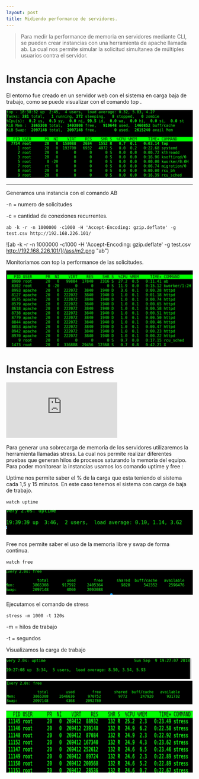 ```yaml
---
layout: post
title: Midiendo performance de servidores.
---
```


> Para medir la performance de memoria en servidores mediante CLI, se pueden crear instancias con una herramienta de apache llamada ab. La cual nos permite simular la solicitud simultanea de múltiples usuarios contra el servidor.


# Instancia con Apache

El entorno fue creado en un servidor web con el sistema en carga baja de trabajo, como se puede visualizar con el comando top .

![top](/ass/m1.png "top")
___

Generamos una instancia con el comando AB

-n = numero de solicitudes 

-c = cantidad de conexiones recurrentes.

    ab -k -r -n 1000000 -c1000 -H 'Accept-Encoding: gzip.deflate' -g test.csv http://192.168.226.101/
    
 ![ab -k -r -n 1000000 -c1000 -H 'Accept-Encoding: gzip.deflate' -g test.csv http://192.168.226.101/](/ass/m2.png "ab")


Monitoriamos con top la performance de las solicitudes.

![top](/ass/m3.png "top")


# Instancia con Estress

![RPM stress](https://rpmfind.net/linux/rpm2html/search.php?query=stress)

Para generar una sobrecarga de memoria de los servidores utilizaremos la herramienta llamadas stress. 
La cual nos permite realizar diferentes pruebas que generan hilos de procesos saturando la memoria del equipo.
Para poder monitorear la instancias usamos los comando uptime y free :

Uptime nos permite saber el % de la carga que esta teniendo el sistema cada 1,5 y 15 minutos.
En este caso tenemos el sistema con carga de baja de trabajo.

    watch uptime
    
![uptime](/ass/m6.png "uptime")
    
Free nos permite saber el uso de la memoria libre y swap de forma continua. 
 
    watch free

![free](/ass/m5.png "free")

    
Ejecutamos el comando de stress

    stress -m 1000 -t 120s
    
-m = hilos de trabajo 

-t = segundos

Visualizamos la carga de trabajo

![loadmemo](/ass/m7.png "stress")

![loadmemo](/ass/m8.png "top")





    
    


